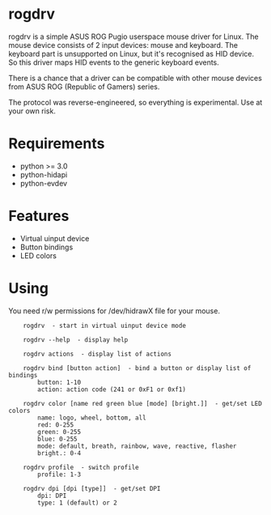 rogdrv
======

rogdrv is a simple ASUS ROG Pugio userspace mouse driver for Linux.
The mouse device consists of 2 input devices: mouse and keyboard.
The keyboard part is unsupported on Linux, but it's recognised as HID device.
So this driver maps HID events to the generic keyboard events.

There is a chance that a driver can be compatible with other mouse devices
from ASUS ROG (Republic of Gamers) series.

The protocol was reverse-engineered, so everything is experimental. Use at your own risk.

Requirements
============

* python >= 3.0
* python-hidapi
* python-evdev

Features
========

* Virtual uinput device
* Button bindings
* LED colors

Using
=====

You need r/w permissions for /dev/hidrawX file for your mouse.

```
    rogdrv  - start in virtual uinput device mode

    rogdrv --help  - display help

    rogdrv actions  - display list of actions

    rogdrv bind [button action]  - bind a button or display list of bindings
        button: 1-10
        action: action code (241 or 0xF1 or 0xf1)

    rogdrv color [name red green blue [mode] [bright.]]  - get/set LED colors
        name: logo, wheel, bottom, all
        red: 0-255
        green: 0-255
        blue: 0-255
        mode: default, breath, rainbow, wave, reactive, flasher
        bright.: 0-4

    rogdrv profile  - switch profile
        profile: 1-3

    rogdrv dpi [dpi [type]]  - get/set DPI
        dpi: DPI
        type: 1 (default) or 2

```
